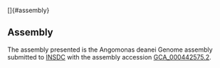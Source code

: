 []{#assembly}

Assembly
--------

The assembly presented is the Angomonas deanei Genome assembly submitted
to [INSDC](http://www.insdc.org) with the assembly accession
[GCA\_000442575.2](http://www.ebi.ac.uk/ena/data/view/GCA_000442575.2).
